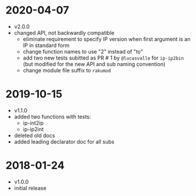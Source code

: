 # 2020-04-07
- v2.0.0
- changed API, not backwardly compatible
    + eliminate requirement to specify IP
      version when first argument is an IP in standard form
    + change function names to use "2" instead of "to"
    + add two new tests subitted as PR # 1 by `@lucasvalle` for
      `ip-ip2bin` (but modified for the new API and sub naming
      convention)
    + change module file suffix to `rakumod`

# 2019-10-15
- v1.1.0
- added two functions with tests:
    + ip-int2ip
    + ip-ip2int
- deleted old docs
- added leading declarator doc for all subs


# 2018-01-24
- v1.0.0
- initial release
